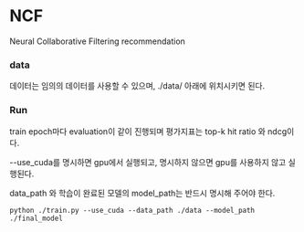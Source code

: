 # NCF
Neural Collaborative Filtering recommendation



### data
데이터는 임의의 데이터를 사용할 수 있으며, ./data/ 아래에 위치시키면 된다.

### Run
train epoch마다 evaluation이 같이 진행되며 평가지표는 top-k hit ratio 와 ndcg이다.

--use_cuda를 명시하면 gpu에서 실행되고, 명시하지 않으면 gpu를 사용하지 않고 실행된다. 

data_path 와 학습이 완료된 모델의 model_path는 반드시 명시해 주어야 한다.
```shell script
python ./train.py --use_cuda --data_path ./data --model_path ./final_model
``` 

